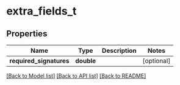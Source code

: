 # extra_fields_t

## Properties
Name | Type | Description | Notes
------------ | ------------- | ------------- | -------------
**required_signatures** | **double** |  | [optional] 

[[Back to Model list]](../README.md#documentation-for-models) [[Back to API list]](../README.md#documentation-for-api-endpoints) [[Back to README]](../README.md)


